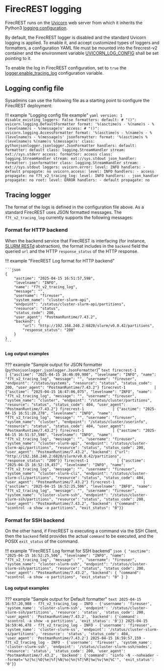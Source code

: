 # FirecREST logging

FirecREST runs on the [Uvicorn](https://www.uvicorn.org/) web server from which it inherits the Python3 [logging configuration](https://docs.python.org/3/library/logging.config.html#object-connections).

By default, the FirecREST logger is disabled and the standard Uvicorn logging is applied. To enable it, and accept customized types of loggers and formatters, a configuration YAML file must be mounted into the firecrest-v2 container and the environment variable [UVICORN_LOG_CONFIG](https://www.uvicorn.org/settings/#logging) shall be set pointing to it.

To enable the log in FirecREST configuration, set to `true` the [logger.enable_tracing_log](../../conf/README.md#logger) configuration variable.

## Logging config file

Sysadmins can use the following file as a starting point to configure the FirecREST deployment:

!!! example "Logging config file example"
    ```yaml
    version: 1
    disable_existing_loggers: False
    formatters:
    default:
        # "()": uvicorn.logging.DefaultFormatter
        format: '%(asctime)s - %(name)s - %(levelname)s - %(message)s'
    access:
        # "()": uvicorn.logging.AccessFormatter
        format: '%(asctime)s - %(name)s - %(levelname)s - %(message)s'
    jsonformatter:
        format: '%(asctime)s %(levelname)s %(name)s %(message)s'
        class: pythonjsonlogger.jsonlogger.JsonFormatter
    handlers:
    default:
        formatter: default
        class: logging.StreamHandler
        stream: ext://sys.stderr
    access:
        formatter: access
        class: logging.StreamHandler
        stream: ext://sys.stdout
    json_handler:
        formatter: jsonformatter
        class: logging.StreamHandler
        stream: ext://sys.stdout
    loggers:
    uvicorn.error:
        level: INFO
        handlers:
        - default
        propagate: no
    uvicorn.access:
        level: INFO
        handlers:
        - access
        propagate: no
    f7t_v2_tracing_log:
        level: INFO
        handlers:
        - json_handler
        propagate: no
    root:
    level: ERROR
    handlers:
        - default
    propagate: no
    ```

## Tracing logger

The format of the logs is defined in the configuration file above. As a standard FirecREST uses JSON formatted messages.
The `f7t_v2_tracing_log` currently supports the following messages:

### Format for HTTP backend

When the backend service that FirecREST is interfacing (for instance, [SLURM RESTd](https://slurm.schedmd.com/slurmrestd.html) abstraction), the format includes in the `backend` field the queried `url` and the HTTP `response_status` of the HTTP response.

!!! example "FirecREST Log format for HTTP backend"

    ```json
    {
        "asctime": "2025-04-15 16:51:57,598",
        "levelname": "INFO",
        "name": "f7t_v2_tracing_log",
        "message": "",
        "username": "fireuser",
        "system_name": "cluster-slurm-api",
        "endpoint": "/status/cluster-slurm-api/partitions",
        "resource": "status",
        "status_code": 200,
        "user_agent": "PostmanRuntime/7.43.2",
        "backend": {
            "url": "http://192.168.240.2:6820/slurm/v0.0.42/partitions",
            "response_status": "200"
        }
    }
    ```

#### Log output examples

??? example "Sample output for JSON formatter (`pythonjsonlogger.jsonlogger.JsonFormatter`)"
    ```text
    firecrest-1             | {"asctime": "2025-04-15 16:46:09,900", "levelname": "INFO", "name": "f7t_v2_tracing_log", "message": "", "username": "fireuser", "endpoint": "/status/systems", "resource": "status", "status_code": 200, "user_agent": "PostmanRuntime/7.43.2"}
    firecrest-1             | {"asctime": "2025-04-15 16:47:06,075", "levelname": "INFO", "name": "f7t_v2_tracing_log", "message": "", "username": "fireuser", "system_name": "cluster", "endpoint": "/status/cluster/partitions", "resource": "status", "status_code": 404, "user_agent": "PostmanRuntime/7.43.2"}
    firecrest-1             | {"asctime": "2025-04-15 16:51:20,278", "levelname": "INFO", "name": "f7t_v2_tracing_log", "message": "", "username": "fireuser", "system_name": "cluster", "endpoint": "/status/cluster/userinfo", "resource": "status", "status_code": 404, "user_agent": "PostmanRuntime/7.43.2"}
    firecrest-1             | {"asctime": "2025-04-15 16:51:57,598", "levelname": "INFO", "name": "f7t_v2_tracing_log", "message": "", "username": "fireuser", "system_name": "cluster-slurm-api", "endpoint": "/status/cluster-slurm-api/partitions", "resource": "status", "status_code": 200, "user_agent": "PostmanRuntime/7.43.2", "backend": {"url": "http://192.168.240.2:6820/slurm/v0.0.42/partitions", "response_status": "200"}}
    firecrest-1             | {"asctime": "2025-04-15 16:52:19,457", "levelname": "INFO", "name": "f7t_v2_tracing_log", "message": "", "username": "fireuser", "system_name": "cluster-slurm-cli", "endpoint": "/status/cluster-slurm-cli/partitions", "resource": "status", "status_code": 404, "user_agent": "PostmanRuntime/7.43.2"}
    firecrest-1             | {"asctime": "2025-04-15 16:52:25,506", "levelname": "INFO", "name": "f7t_v2_tracing_log", "message": "", "username": "fireuser", "system_name": "cluster-slurm-ssh", "endpoint": "/status/cluster-slurm-ssh/partitions", "resource": "status", "status_code": 200, "user_agent": "PostmanRuntime/7.43.2", "backend": {"command": "scontrol -a show -o partitions", "exit_status": "0"}}    
    ```


### Format for SSH backend

On the other hand, if FirecREST is executing a command via the SSH Client, then the `backend` field provides the actual `command` to be executed, and the POSIX `exit_status` of the command.

!!! example "FirecREST Log format for SSH backend"
    ```json
    {
        "asctime": "2025-04-15 16:52:25,506",
        "levelname": "INFO",
        "name": "f7t_v2_tracing_log",
        "message": "",
        "username": "fireuser",
        "system_name": "cluster-slurm-ssh",
        "endpoint": "/status/cluster-slurm-ssh/partitions",
        "resource": "status",
        "status_code": 200,
        "user_agent": "PostmanRuntime/7.43.2",
        "backend": {
            "command": "scontrol -a show -o partitions",
            "exit_status": "0"
        }
    }
    ```

#### Log output examples

??? example "Sample output for Default formatter"
    ```text
    2025-04-15 16:57:20,908 - f7t_v2_tracing_log - INFO - {'username': 'fireuser', 'system_name': 'cluster-slurm-ssh', 'endpoint': '/status/cluster-slurm-ssh/partitions', 'resource': 'status', 'status_code': 200, 'user_agent': 'PostmanRuntime/7.43.2', 'backend': {'command': 'scontrol -a show -o partitions', 'exit_status': '0'}}
    2025-04-15 16:59:46,478 - f7t_v2_tracing_log - INFO - {'username': 'fireuser', 'system_name': 'cluster-slurm-ss', 'endpoint': '/status/cluster-slurm-ss/partitions', 'resource': 'status', 'status_code': 404, 'user_agent': 'PostmanRuntime/7.43.2'}
    2025-04-15 16:59:57,159 - f7t_v2_tracing_log - INFO - {'username': 'fireuser', 'system_name': 'cluster-slurm-ssh', 'endpoint': '/status/cluster-slurm-ssh/nodes', 'resource': 'status', 'status_code': 200, 'user_agent': 'PostmanRuntime/7.43.2', 'backend': {'command': "sinfo -N --noheader --format='%z|%c|%O|%e|%f|%N|%o|%n|%T|%R|%w|%v|%m|%C'", 'exit_status': '0'}}
    ```
